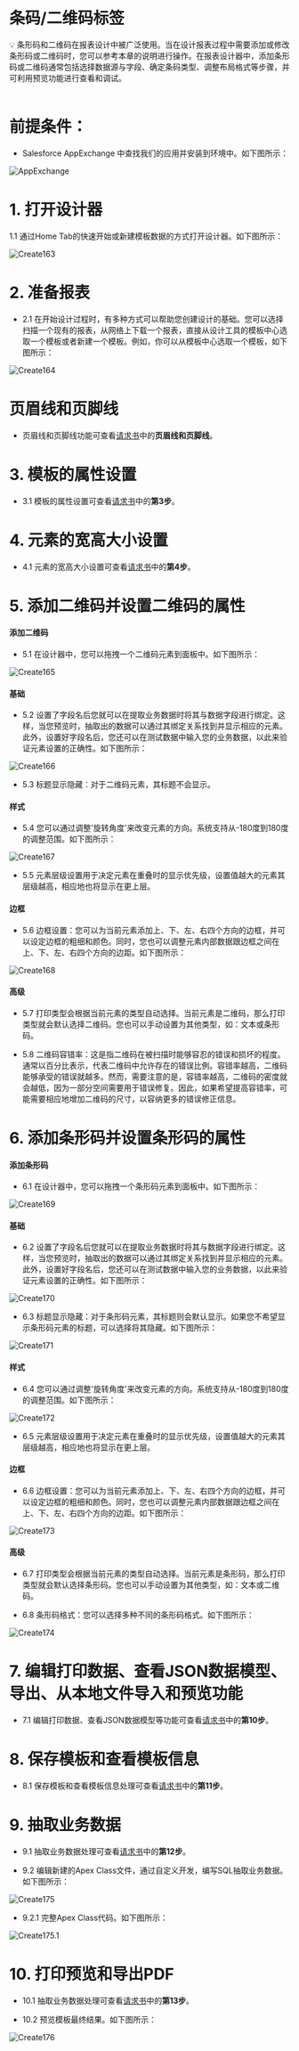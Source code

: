 # 条码/二维码标签

<aside>
💡 条形码和二维码在报表设计中被广泛使用。当在设计报表过程中需要添加或修改条形码或二维码时，您可以参考本章的说明进行操作。在报表设计器中，添加条形码或二维码通常包括选择数据源与字段、确定条码类型、调整布局格式等步骤，并可利用预览功能进行查看和调试。
</aside>
<br>

# **前提条件：**

- Salesforce AppExchange 中查找我们的应用并安装到环境中。如下图所示：

![AppExchange](../_images/zh-cn/AppExchange.png)

# **1. 打开设计器**

1.1 通过Home Tab的快速开始或新建模板数据的方式打开设计器。如下图所示：

![Create163](../_images/zh-cn/Create163.gif)

# **2. 准备报表**

- 2.1 在开始设计过程时，有多种方式可以帮助您创建设计的基础。您可以选择扫描一个现有的报表，从网络上下载一个报表，直接从设计工具的模板中心选取一个模板或者新建一个模板。例如，你可以从模板中心选取一个模板，如下图所示：

![Create164](../_images/zh-cn/Create164.gif)

# **页眉线和页脚线**

- 页眉线和页脚线功能可查看[请求书](sc-request.md)中的**页眉线和页脚线**。

# **3. 模板的属性设置**

- 3.1 模板的属性设置可查看[请求书](sc-request.md)中的**第3步**。

# **4. 元素的宽高大小设置**

- 4.1 元素的宽高大小设置可查看[请求书](sc-request.md)中的**第4步**。

# **5. 添加二维码并设置二维码的属性**

#### **添加二维码**

- 5.1 在设计器中，您可以拖拽一个二维码元素到面板中。如下图所示：

![Create165](../_images/zh-cn/Create165.gif)

#### **基础**

- 5.2 设置了字段名后您就可以在提取业务数据时将其与数据字段进行绑定。这样，当您预览时，抽取出的数据可以通过其绑定关系找到并显示相应的元素。此外，设置好字段名后，您还可以在测试数据中输入您的业务数据，以此来验证元素设置的正确性。如下图所示：

![Create166](../_images/zh-cn/Create166.gif)

- 5.3 标题显示隐藏：对于二维码元素，其标题不会显示。

#### **样式**

- 5.4 您可以通过调整'旋转角度'来改变元素的方向。系统支持从-180度到180度的调整范围。如下图所示：

![Create167](../_images/zh-cn/Create167.gif)

- 5.5 元素层级设置用于决定元素在重叠时的显示优先级，设置值越大的元素其层级越高，相应地也将显示在更上层。

#### **边框**

- 5.6 边框设置：您可以为当前元素添加上、下、左、右四个方向的边框，并可以设定边框的粗细和颜色。同时，您也可以调整元素内部数据跟边框之间在上、下、左、右四个方向的边距。如下图所示：

![Create168](../_images/zh-cn/Create168.gif)

#### **高级**

- 5.7 打印类型会根据当前元素的类型自动选择。当前元素是二维码，那么打印类型就会默认选择二维码。您也可以手动设置为其他类型，如：文本或条形码。

- 5.8 二维码容错率：这是指二维码在被扫描时能够容忍的错误和损坏的程度。通常以百分比表示，代表二维码中允许存在的错误比例。容错率越高，二维码能够承受的错误就越多。然而，需要注意的是，容错率越高，二维码的密度就会越低，因为一部分空间需要用于错误修复。因此，如果希望提高容错率，可能需要相应地增加二维码的尺寸，以容纳更多的错误修正信息。

# **6. 添加条形码并设置条形码的属性**

#### **添加条形码**

- 6.1 在设计器中，您可以拖拽一个条形码元素到面板中。如下图所示：

![Create169](../_images/zh-cn/Create169.gif)

#### **基础**

- 6.2 设置了字段名后您就可以在提取业务数据时将其与数据字段进行绑定。这样，当您预览时，抽取出的数据可以通过其绑定关系找到并显示相应的元素。此外，设置好字段名后，您还可以在测试数据中输入您的业务数据，以此来验证元素设置的正确性。如下图所示：

![Create170](../_images/zh-cn/Create170.gif)

- 6.3 标题显示隐藏：对于条形码元素，其标题则会默认显示。如果您不希望显示条形码元素的标题，可以选择将其隐藏。如下图所示：

![Create171](../_images/zh-cn/Create171.gif)

#### **样式**

- 6.4 您可以通过调整'旋转角度'来改变元素的方向。系统支持从-180度到180度的调整范围。如下图所示：

![Create172](../_images/zh-cn/Create172.gif)

- 6.5 元素层级设置用于决定元素在重叠时的显示优先级，设置值越大的元素其层级越高，相应地也将显示在更上层。

#### **边框**

- 6.6 边框设置：您可以为当前元素添加上、下、左、右四个方向的边框，并可以设定边框的粗细和颜色。同时，您也可以调整元素内部数据跟边框之间在上、下、左、右四个方向的边距。如下图所示：

![Create173](../_images/zh-cn/Create173.gif)

#### **高级**

- 6.7 打印类型会根据当前元素的类型自动选择。当前元素是条形码，那么打印类型就会默认选择条形码。您也可以手动设置为其他类型，如：文本或二维码。

- 6.8 条形码格式：您可以选择多种不同的条形码格式。如下图所示：

![Create174](../_images/zh-cn/Create174.gif)

# **7. 编辑打印数据、查看JSON数据模型、导出、从本地文件导入和预览功能**

- 7.1 编辑打印数据、查看JSON数据模型等功能可查看[请求书](sc-request.md)中的**第10步**。

# **8. 保存模板和查看模板信息**

- 8.1 保存模板和查看模板信息处理可查看[请求书](sc-request.md)中的**第11步**。

# **9. 抽取业务数据**

- 9.1 抽取业务数据处理可查看[请求书](sc-request.md)中的**第12步**。

- 9.2 编辑新建的Apex Class文件，通过自定义开发，编写SQL抽取业务数据。如下图所示：

![Create175](../_images/zh-cn/Create175.gif)

- 9.2.1 完整Apex Class代码。如下图所示：

![Create175.1](../_images/zh-cn/Create175.1.png)

# **10. 打印预览和导出PDF**

- 10.1 抽取业务数据处理可查看[请求书](sc-request.md)中的**第13步**。

- 10.2 预览模板最终结果。如下图所示：

![Create176](../_images/zh-cn/Create176.gif)